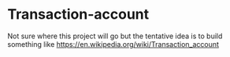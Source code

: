 # Transaction-account
Not sure where this project will go but the tentative idea is to 
build something like https://en.wikipedia.org/wiki/Transaction_account
